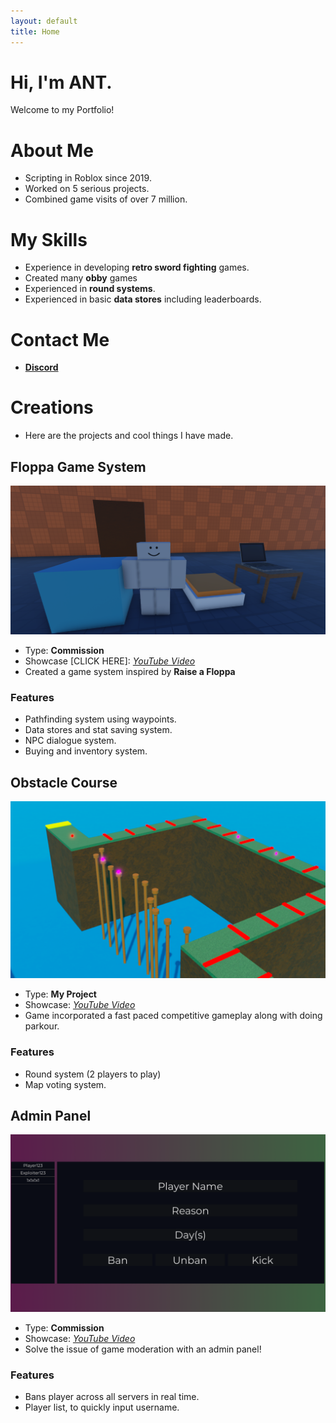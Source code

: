 ```yaml
---
layout: default
title: Home
---
```


# Hi, I'm ANT.

Welcome to my Portfolio!

# About Me

* Scripting in Roblox since 2019.
* Worked on 5 serious projects.
* Combined game visits of over 7 million.

# My Skills

* Experience in developing **retro sword fighting** games.
* Created many **obby** games
* Experienced in **round systems**.
* Experienced in basic **data stores** including leaderboards.

# Contact Me

* **[Discord](https://discord.com/users/856760773032148993)**

# Creations
* Here are the projects and cool things I have made.

## Floppa Game System

  ![Floppa Images](./images/FloppaShowcase.png)
  
  * Type: **Commission**
  * Showcase [CLICK HERE]: [_YouTube Video_](https://youtu.be/67LcP2Ave0w)
  * Created a game system inspired by **Raise a Floppa**
  
### Features
  
  * Pathfinding system using waypoints.
  * Data stores and stat saving system.
  * NPC dialogue system.
  * Buying and inventory system.


## Obstacle Course

![Obstacle Course Map](./images/ObstacleCourseShowcase.png)

* Type: **My Project**
* Showcase: [_YouTube Video_](https://youtu.be/H7yYtqlhNEY)
* Game incorporated a fast paced competitive gameplay along with doing parkour.

### Features
  
* Round system (2 players to play)
* Map voting system.

## Admin Panel

![Admin Panel Picture](./images/BanUIWebsite.png)

  * Type: **Commission**
  * Showcase: [_YouTube Video_](https://youtu.be/JJo7vWOocIs)
  * Solve the issue of game moderation with an admin panel!
  
### Features
  
  * Bans player across all servers in real time.
  * Player list, to quickly input username.
  

